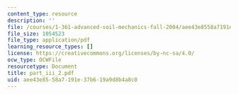 ```yaml
---
content_type: resource
description: ''
file: /courses/1-361-advanced-soil-mechanics-fall-2004/aee43e8558a7191e37b619a9d8b4a8c0_part_iii_2.pdf
file_size: 1054523
file_type: application/pdf
learning_resource_types: []
license: https://creativecommons.org/licenses/by-nc-sa/4.0/
ocw_type: OCWFile
resourcetype: Document
title: part_iii_2.pdf
uid: aee43e85-58a7-191e-37b6-19a9d8b4a8c0
---
```

